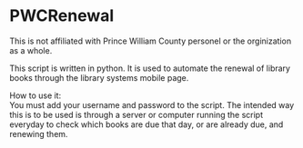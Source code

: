 # PWCRenewal
This is not affiliated with Prince William County personel or the orginization as a whole.

This script is written in python.  It is used to automate the renewal of library books through the library systems mobile page.  

How to use it:  
You must add your username and password to the script.  The intended way this is to be used is through a server or computer running the script everyday to check which books are due that day, or are already due, and renewing them.    
